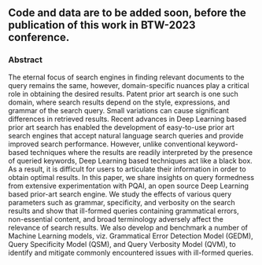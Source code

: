 ## Code and data are to be added soon, before the publication of this work in BTW-2023 conference. 
### Abstract
The eternal focus of search engines in finding relevant documents to the query remains the same, however, domain-specific nuances play a critical role in obtaining the desired results. Patent prior art search is one such domain, where search results depend on the style, expressions, and grammar of the search query. Small variations can cause significant differences in retrieved results. Recent advances in Deep Learning based prior art search has enabled the development of easy-to-use prior art search engines that accept natural language search queries and provide improved search performance. However, unlike conventional keyword-based techniques where the results are readily interpreted by the presence of queried keywords, Deep Learning based techniques act like a black box. As a result, it is difficult for users to articulate their information in order to obtain optimal results. In this paper, we share insights on query formedness from extensive experimentation with PQAI, an open source Deep Learning based prior-art search engine. We study the effects of various query parameters such as grammar, specificity, and verbosity on the search results and show that ill-formed queries containing grammatical errors, non-essential content, and broad terminology adversely affect the relevance of search results. We also develop and benchmark a number of Machine Learning models, viz. Grammatical Error Detection Model (GEDM), Query Specificity Model (QSM), and Query Verbosity Model (QVM), to identify and mitigate commonly encountered issues with ill-formed queries.
